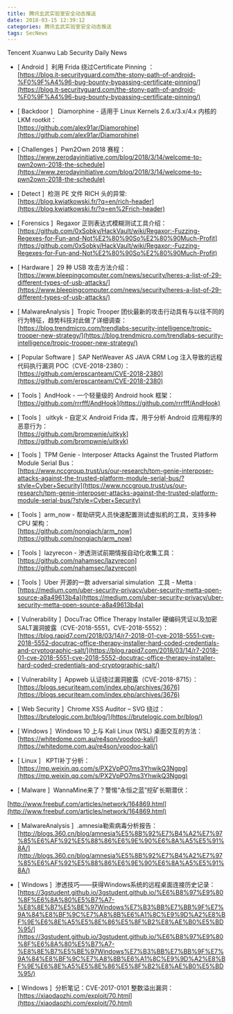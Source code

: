 ```yaml
---
title: 腾讯玄武实验室安全动态推送
date: 2018-03-15 12:39:12
categories: 腾讯玄武实验室安全动态推送
tags: SecNews
---
```


Tencent Xuanwu Lab Security Daily News  
* [ Android ]  利用 Frida 绕过Certificate Pinning ：   
[https://blog.it-securityguard.com/the-stony-path-of-android-%F0%9F%A4%96-bug-bounty-bypassing-certificate-pinning/](https://blog.it-securityguard.com/the-stony-path-of-android-%F0%9F%A4%96-bug-bounty-bypassing-certificate-pinning/)  

* [ Backdoor ]   Diamorphine - 适用于 Linux Kernels 2.6.x/3.x/4.x 内核的 LKM rootkit：   
[https://github.com/alex91ar/Diamorphine](https://github.com/alex91ar/Diamorphine)  

* [ Challenges ]  Pwn2Own 2018 赛程：    
[https://www.zerodayinitiative.com/blog/2018/3/14/welcome-to-pwn2own-2018-the-schedule](https://www.zerodayinitiative.com/blog/2018/3/14/welcome-to-pwn2own-2018-the-schedule)  

* [ Detect ]  检测 PE 文件 RICH 头的异常:   
[https://blog.kwiatkowski.fr/?q=en/rich-header](https://blog.kwiatkowski.fr/?q=en%2Frich-header)  

* [ Forensics ]  Regaxor 正则表达式模糊测试工具介绍：   
[https://github.com/0xSobky/HackVault/wiki/Regaxor:-Fuzzing-Regexes-for-Fun-and-Not%E2%80%90So%E2%80%90Much-Profit](https://github.com/0xSobky/HackVault/wiki/Regaxor:-Fuzzing-Regexes-for-Fun-and-Not%E2%80%90So%E2%80%90Much-Profit)  

* [ Hardware ]  29 种 USB 攻击方法介绍：   
[https://www.bleepingcomputer.com/news/security/heres-a-list-of-29-different-types-of-usb-attacks/](https://www.bleepingcomputer.com/news/security/heres-a-list-of-29-different-types-of-usb-attacks/)  

* [ MalwareAnalysis ]  Tropic Trooper 团伙最新的攻击行动具有与以往不同的行为特征，趋势科技对此做了详细调查：   
[https://blog.trendmicro.com/trendlabs-security-intelligence/tropic-trooper-new-strategy/](https://blog.trendmicro.com/trendlabs-security-intelligence/tropic-trooper-new-strategy/)  

* [ Popular Software ]  SAP NetWeaver AS JAVA CRM Log 注入导致的远程代码执行漏洞 POC（CVE-2018-2380）：   
[https://github.com/erpscanteam/CVE-2018-2380](https://github.com/erpscanteam/CVE-2018-2380)  

* [ Tools ]  AndHook - 一个轻量级的 Android hook 框架：   
[https://github.com/rrrfff/AndHook](https://github.com/rrrfff/AndHook)  

* [ Tools ]   uitkyk - 自定义 Android Frida 库，用于分析 Android 应用程序的恶意行为：   
[https://github.com/brompwnie/uitkyk](https://github.com/brompwnie/uitkyk)  

* [ Tools ]  TPM Genie - Interposer Attacks Against the Trusted Platform Module Serial Bus：   
[https://www.nccgroup.trust/us/our-research/tpm-genie-interposer-attacks-against-the-trusted-platform-module-serial-bus/?style=Cyber+Security](https://www.nccgroup.trust/us/our-research/tpm-genie-interposer-attacks-against-the-trusted-platform-module-serial-bus/?style=Cyber+Security)  

* [ Tools ]  arm_now - 帮助研究人员快速配置测试虚拟机的工具，支持多种 CPU 架构：   
[https://github.com/nongiach/arm_now](https://github.com/nongiach/arm_now)  

* [ Tools ]  lazyrecon - 渗透测试前期情报自动化收集工具：   
[https://github.com/nahamsec/lazyrecon](https://github.com/nahamsec/lazyrecon)  

* [ Tools ]  Uber 开源的一款 adversarial simulation  工具 - Metta :   
[https://medium.com/uber-security-privacy/uber-security-metta-open-source-a8a49613b4a](https://medium.com/uber-security-privacy/uber-security-metta-open-source-a8a49613b4a)  

* [ Vulnerability ]  DocuTrac Office Therapy Installer 硬编码凭证以及加密SALT漏洞披露（CVE-2018-5551，CVE-2018-5552）：   
[https://blog.rapid7.com/2018/03/14/r7-2018-01-cve-2018-5551-cve-2018-5552-docutrac-office-therapy-installer-hard-coded-credentials-and-cryptographic-salt/](https://blog.rapid7.com/2018/03/14/r7-2018-01-cve-2018-5551-cve-2018-5552-docutrac-office-therapy-installer-hard-coded-credentials-and-cryptographic-salt/)  

* [ Vulnerability ]  Appweb 认证绕过漏洞披露（CVE-2018-8715）：   
[https://blogs.securiteam.com/index.php/archives/3676](https://blogs.securiteam.com/index.php/archives/3676)  

* [ Web Security ]  Chrome XSS Auditor – SVG 绕过：   
[https://brutelogic.com.br/blog/](https://brutelogic.com.br/blog/)  

* [ Windows ]  Windows 10 上与 Kali Linux (WSL) 桌面交互的方法：   
[https://whitedome.com.au/re4son/voodoo-kali/](https://whitedome.com.au/re4son/voodoo-kali/)  

* [ Linux ]   KPTI补丁分析： 
[https://mp.weixin.qq.com/s/PX2VpPO7ms3YhwikQ3Ngpg](https://mp.weixin.qq.com/s/PX2VpPO7ms3YhwikQ3Ngpg)  

* [ Malware ]  WannaMine来了？警惕“永恒之蓝”挖矿长期潜伏：
 
[http://www.freebuf.com/articles/network/164869.html](http://www.freebuf.com/articles/network/164869.html)  

* [ MalwareAnalysis ]  .amnesia勒索病毒分析报告： 
[http://blogs.360.cn/blog/amnesia%E5%8B%92%E7%B4%A2%E7%97%85%E6%AF%92%E5%88%86%E6%9E%90%E6%8A%A5%E5%91%8A/](http://blogs.360.cn/blog/amnesia%E5%8B%92%E7%B4%A2%E7%97%85%E6%AF%92%E5%88%86%E6%9E%90%E6%8A%A5%E5%91%8A/)  

* [ Windows ]  渗透技巧——获得Windows系统的远程桌面连接历史记录： 
[https://3gstudent.github.io/3gstudent.github.io/%E6%B8%97%E9%80%8F%E6%8A%80%E5%B7%A7-%E8%8E%B7%E5%BE%97Windows%E7%B3%BB%E7%BB%9F%E7%9A%84%E8%BF%9C%E7%A8%8B%E6%A1%8C%E9%9D%A2%E8%BF%9E%E6%8E%A5%E5%8E%86%E5%8F%B2%E8%AE%B0%E5%BD%95/](https://3gstudent.github.io/3gstudent.github.io/%E6%B8%97%E9%80%8F%E6%8A%80%E5%B7%A7-%E8%8E%B7%E5%BE%97Windows%E7%B3%BB%E7%BB%9F%E7%9A%84%E8%BF%9C%E7%A8%8B%E6%A1%8C%E9%9D%A2%E8%BF%9E%E6%8E%A5%E5%8E%86%E5%8F%B2%E8%AE%B0%E5%BD%95/)  

* [ Windows ]  分析笔记：CVE-2017-0101 整数溢出漏洞： 
[https://xiaodaozhi.com/exploit/70.html](https://xiaodaozhi.com/exploit/70.html)  

